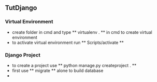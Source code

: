 ## TutDjango
### Virtual Environment
- create folder in cmd and type ** virtualenv . ** in cmd to create virtual environment
- to activate virtual environment run ** Scripts/activate **
### Django Project
- to create a project use ** python manage.py createproject . **
- first use ** migrate ** alone to build database
- 
